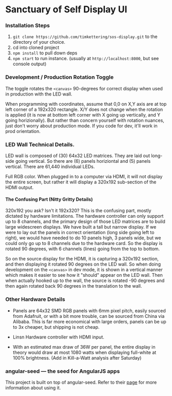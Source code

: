 # Sanctuary of Self Display UI

### Installation Steps

1. `git clone https://github.com/timkettering/sos-display.git` to the directory of your choice.
1. cd into cloned project
1. `npm install` to pull down deps
1. `npm start` to run instance. (usually at `http://localhost:8000`, but see console output)

### Development / Production Rotation Toggle

The toggle rotates the `<canvas>` 90-degrees for correct display when used in production with the LED wall.  

When programming with coordinates, assume that 0,0 on X,Y axis are at top left corner of a 192x320 rectangle.  X/Y does not change when the rotation is applied (it is now at bottom left corner with X going up vertically, and Y going horizionally).  But rather than concern yourself with rotation nuances, just don't worry about production mode.  If you code for dev, it'll work in prod orientation.

### LED Wall Technical Details.

LED wall is composed of (30) 64x32 LED matrices.  They are laid out long-side going vertical.  So there are (6) panels horiziontal and (5) panels vertical.  There are 61,440 individual LEDs.  

Full RGB color.  When plugged in to a computer via HDMI, it will not display the entire screen, but rather it will display a 320x192 sub-section of the HDMI output.

#### The Confusing Part  (Nitty Gritty Details)

320x192 you ask?  Isn't it 192x320?   This is the confusing part, mostly dictated by hardware limitations.  The hardware controller can only support up to 8 channels, and the primary design of those LED matrices are to build large widescreen displays.  We have built a tall but narrow display.   If we were to lay out the panels in correct orientation (long side going left to right), we would have needed to do 10 panels high, 3 panels wide, but we could only go up to 8 channels due to the hardware card.  So the display is rotated 90 degrees, with 6 channels (lines) going from the top to bottom.

So on the source display for the HDMI, it is capturing a 320x192 section, and then displaying it rotated 90 degrees on the LED wall.  So when doing development on the `<canvas>` in dev mode, it is shown in a vertical manner which makes it easier to see how it "should" appear on the LED wall.  Then when actually hooked up to the wall, the source is rotated -90 degrees and then again rotated back 90 degrees in the translation to the wall.

### Other Hardware Details

* Panels are 64x32 SMD RGB panels with 6mm pixel pitch, easily sourced from Adafruit, or with a bit more trouble, can be sourced from China via Alibaba.  This is far more economical with large orders, panels can be up to 3x cheaper, but shipping is not cheap.

* Linsn Hardware controller with HDMI input.

* With an estimated max draw of 36W per panel, the entire display in theory would draw at most 1080 watts when displaying full-white at 100% brightness.  (Add in Kill-a-Watt analysis after Saturday)

### angular-seed — the seed for AngularJS apps

This project is built on top of angular-seed.  Refer to their [page](https://github.com/angular/angular-seed) for more information about using it.
